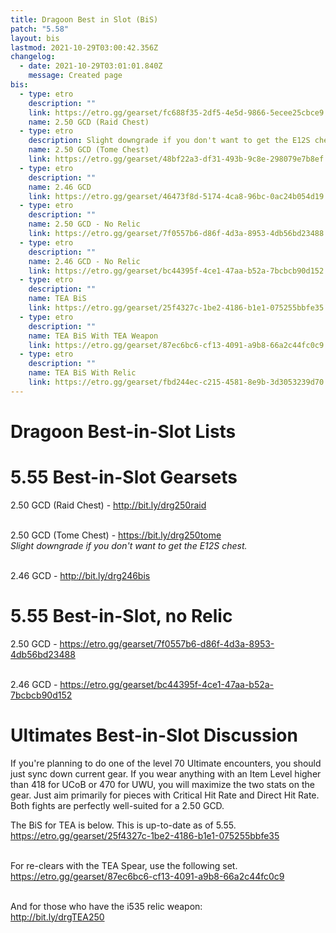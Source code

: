 ```yaml
---
title: Dragoon Best in Slot (BiS)
patch: "5.58"
layout: bis
lastmod: 2021-10-29T03:00:42.356Z
changelog:
  - date: 2021-10-29T03:01:01.840Z
    message: Created page
bis:
  - type: etro
    description: ""
    link: https://etro.gg/gearset/fc688f35-2df5-4e5d-9866-5ecee25cbce9
    name: 2.50 GCD (Raid Chest)
  - type: etro
    description: Slight downgrade if you don't want to get the E12S chest.
    name: 2.50 GCD (Tome Chest)
    link: https://etro.gg/gearset/48bf22a3-df31-493b-9c8e-298079e7b8ef
  - type: etro
    description: ""
    name: 2.46 GCD
    link: https://etro.gg/gearset/46473f8d-5174-4ca8-96bc-0ac24b054d19
  - type: etro
    description: ""
    name: 2.50 GCD - No Relic
    link: https://etro.gg/gearset/7f0557b6-d86f-4d3a-8953-4db56bd23488
  - type: etro
    description: ""
    name: 2.46 GCD - No Relic
    link: https://etro.gg/gearset/bc44395f-4ce1-47aa-b52a-7bcbcb90d152
  - type: etro
    description: ""
    name: TEA BiS
    link: https://etro.gg/gearset/25f4327c-1be2-4186-b1e1-075255bbfe35
  - type: etro
    description: ""
    name: TEA BiS With TEA Weapon
    link: https://etro.gg/gearset/87ec6bc6-cf13-4091-a9b8-66a2c44fc0c9
  - type: etro
    description: ""
    name: TEA BiS With Relic
    link: https://etro.gg/gearset/fbd244ec-c215-4581-8e9b-3d3053239d70
---
```

# Dragoon Best-in-Slot Lists

# 5.55 Best-in-Slot Gearsets

2.50 GCD (Raid Chest) -  <http://bit.ly/drg250raid>

\
2.50 GCD (Tome Chest) - <https://bit.ly/drg250tome>  \
*Slight downgrade if you don't want to get the E12S chest.*

\
2.46 GCD - <http://bit.ly/drg246bis>  

# 5.55 Best-in-Slot, no Relic

2.50 GCD - <https://etro.gg/gearset/7f0557b6-d86f-4d3a-8953-4db56bd23488>

\
2.46 GCD - <https://etro.gg/gearset/bc44395f-4ce1-47aa-b52a-7bcbcb90d152>

# Ultimates Best-in-Slot Discussion

If you're planning to do one of the level 70 Ultimate encounters, you should just sync down current gear. If you wear anything with an Item Level higher than 418 for UCoB or 470 for UWU, you will maximize the two stats on the gear. Just aim primarily for pieces with Critical Hit Rate and Direct Hit Rate. Both fights are perfectly well-suited for a 2.50 GCD.

The BiS for TEA is below. This is up-to-date as of 5.55.\
<https://etro.gg/gearset/25f4327c-1be2-4186-b1e1-075255bbfe35>

\
For re-clears with the TEA Spear, use the following set.\
<https://etro.gg/gearset/87ec6bc6-cf13-4091-a9b8-66a2c44fc0c9>

\
And for those who have the i535 relic weapon:\
<http://bit.ly/drgTEA250>